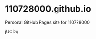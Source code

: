 # 110728000.github.io
Personal GitHub Pages site for 110728000

















































jUCDq
